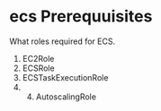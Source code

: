 # ecs Prerequuisites

What roles required for ECS.
1. EC2Role
2. ECSRole
3. ECSTaskExecutionRole
4. 4. AutoscalingRole
